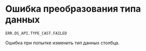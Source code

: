 # Ошибка преобразования типа данных

`ERR.DS_API.TYPE_CAST.FAILED`

Ошибка при попытке изменить тип данных столбца.